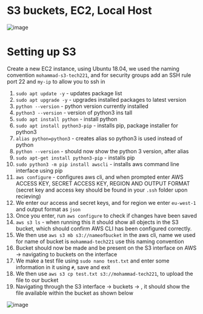 # S3 buckets, EC2, Local Host
![image](https://user-images.githubusercontent.com/129314018/234845332-6c260967-a2d9-40c7-8504-1c0cb9371876.png)





# Setting up S3
Create a new EC2 instance, using Ubuntu 18.04, we used the naming convention `mohammad-s3-tech221`, and for security groups
add an SSH rule port 22 and `my-ip` to allow you to ssh in

1.   `sudo apt update -y` - updates package list
2.   `sudo apt upgrade -y` - upgrades installed packages to latest version
3.   `python --version` - python version currently installed
4.   `python3 --version` - version of python3 ins tall
5.   `sudo apt install python` - install python
6.   `sudo apt install python3-pip` - installs pip, package installer for python3
7.   `alias python=python3` - creates alias so python3 is used instead of python 
8.  `python --version` - should now show the python 3 version, after alias
9.  `sudo apt-get install python3-pip` - installs pip
10.  `sudo python3 -m pip install awscli` - installs aws command line interface using pip
11.  `aws configure` - configures aws cli, and when prompted enter AWS ACCESS KEY, SECRET ACCESS KEY, REGION AND OUTPUT FORMAT (secret key and access key should be found in your `.ssh` folder upon recieving)
12.  We enter our access and secret keys, and for region we enter `eu-west-1` and output format as `json`
13.  Once you enter, run `aws configure` to check if changes have been saved
14.  `aws s3 ls` - when running this it should show all objects in the S3 bucket, which should confirm AWS CLI has been configured correctly.
15.  We then use `aws s3 mb s3://nameofbucket` in the aws cli, name we used for name of bucket is `mohammad-tech221` use this naming convention
16.  Bucket should now be made and be present on the S3 interface on AWS -> navigating to buckets on the interface
17.  We make a test file using `sudo nano test.txt` and enter some information in it using `#`, save and exit
18.  We then use `aws s3 cp test.txt s3://mohammad-tech221`, to upload the file to our bucket
19.  Navigating through the S3 interface -> buckets -> <your-bucket>, it should show the file available within the bucket as shown below

![image](https://user-images.githubusercontent.com/129314018/234869105-4e211d9e-fe6b-4845-9f5c-adc280801a42.png)

